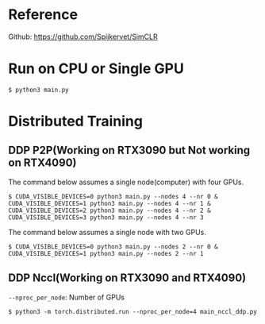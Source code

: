 # Reference
Github: https://github.com/Spijkervet/SimCLR
# Run on CPU or Single GPU
```
$ python3 main.py
```

# Distributed Training
## DDP P2P(Working on RTX3090 but Not working on RTX4090)  
The command below assumes a single node(computer) with four GPUs.  
```
$ CUDA_VISIBLE_DEVICES=0 python3 main.py --nodes 4 --nr 0 &
CUDA_VISIBLE_DEVICES=1 python3 main.py --nodes 4 --nr 1 &
CUDA_VISIBLE_DEVICES=2 python3 main.py --nodes 4 --nr 2 &
CUDA_VISIBLE_DEVICES=3 python3 main.py --nodes 4 --nr 3
```
The command below assumes a single node with two GPUs.
```
$ CUDA_VISIBLE_DEVICES=0 python3 main.py --nodes 2 --nr 0 &
CUDA_VISIBLE_DEVICES=1 python3 main.py --nodes 2 --nr 1
```

## DDP Nccl(Working on RTX3090 and RTX4090)  
`--nproc_per_node`: Number of GPUs  
```
$ python3 -m torch.distributed.run --nproc_per_node=4 main_nccl_ddp.py
```
